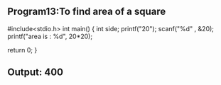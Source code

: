 ## Program13:To find area of a square 
#include<stdio.h>
int main()
{
int side;
printf("20");
scanf("%d"  , &20);
printf("area is : %d", 20*20);

return 0;
}

## Output: 400
